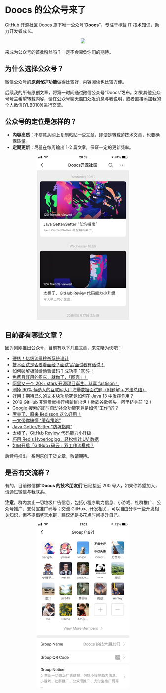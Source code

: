 # Doocs 的公众号来了

GitHub 开源社区 Doocs 旗下唯一公众号“**Doocs**”，专注于挖掘 IT 技术知识，助力开发者成长。

<div style="text-align:center; ">
  <img src="https://cdn-doocs.oss-cn-shenzhen.aliyuncs.com/gh/doocs/advanced-java@main/images/qrcode-for-doocs.jpg" style="width: 200px;"><br>
</div>

来成为公众号的首批粉丝吗？一定不会辜负你们的期待。

## 为什么选择公众号？

微信公众号的**原创保护功能**做得比较好，内容阅读也比较方便。

后续我的所有原创文章，将第一时间通过微信公众号“Doocs”发布。如果其他公众号号主希望转载内容，请在公众号聊天窗口处发消息与我说明，或者直接添加我的个人微信(YLB0109)进行交流。

## 公众号的定位是怎样的？

-   **内容高质**：不随意从网上复制粘贴一些文章，即便是转载的技术文章，也要确保质量。
-   **定期更新**：尽量在每周输出 1-2 篇文章，保证一定的更新频率。

<div style="text-align:center; ">
  <img src="./images/article-demo.png" width="300px; "/>
</div>

## 目前都有哪些文章？

因为刚刚推出公众号，目前有以下几篇文章，来先睹为快吧：

-   [硬核！亿级流量秒杀系统设计](https://mp.weixin.qq.com/s/Mo_knIRBQQL2s-D2aieZLg)
-   [技术面试是否要看面经？面试官/面试者有话说！](https://mp.weixin.qq.com/s/fNiUmbY395rsPdEC0QDIrw)
-   [如何破解极验滑动验证码？成功率 100%！](https://mp.weixin.qq.com/s/Fsl6qYN5Dw4s6Du893MkFQ)
-   [免费且好用的图床，就你了，「图壳」！](https://mp.weixin.qq.com/s/0HhgHLo_tTRFZcC-CVjDbw)
-   [阿里又一个 20k+ stars 开源项目诞生，恭喜 fastjson！](https://mp.weixin.qq.com/s/RNKDCK2KoyeuMeEs6GUrow)
-   [刷掉 90% 候选人的互联网大厂海量数据面试题（附题解 + 方法总结）](https://mp.weixin.qq.com/s/rjGqxUvrEqJNlo09GrT1Dw)
-   [好用！期待已久的文本块功能究竟如何在 Java 13 中发挥作用？](https://mp.weixin.qq.com/s/kalGv5T8AZGxTnLHr2wDsA)
-   [2019 GitHub 开源贡献排行榜新鲜出炉！微软谷歌领头，阿里跻身前 12！](https://mp.weixin.qq.com/s/_q812aGD1b9QvZ2WFI0Qgw)
-   [Google 搜索的即时自动补全功能究竟是如何“工作”的？](https://mp.weixin.qq.com/s/YlMISSc3Sn890BzTLytcLA)
-   [厉害了，原来 Redisson 这么好用！](https://mp.weixin.qq.com/s/lpZ7eRdImy0MyTEVH68HYw)
-   [一文带你搞懂 “缓存策略”](https://mp.weixin.qq.com/s/47A_iXY_nArURwUTPHr2IQ)
-   [Java Getter/Setter “防坑指南”](https://mp.weixin.qq.com/s/TZqcAw7NTlcvU-p930-eHA)
-   [太棒了，GitHub Review 代码能力小升级](https://mp.weixin.qq.com/s/Lok0epqn91Q51ygZo_FLkg)
-   [巧用 Redis Hyperloglog，轻松统计 UV 数据](https://mp.weixin.qq.com/s/w1r-M6YVvQSfUtzO_xe44Q)
-   [如何开启「GitHub+码云」双工作流模式？](https://mp.weixin.qq.com/s/byxAjr3-ifWfDYQcR7YA8Q)

后续将推出一系列原创干货文章，敬请期待。

## 是否有交流群？

有的，目前微信群“**Doocs 的技术朋友们**”已经接近 200 号人，如果你希望加入，请通过微信与我联系。

**注意**，群内禁止一切垃圾广告信息，包括小程序助力信息、小游戏、社群推广、公众号推广、支付宝推广码等；交流 GitHub、开发相关，可以自由分享一些开发相关知识，但不提倡整天水群，建议还是多花点时间提升自己。

<div style="text-align:center; ">
  <img src="./images/wechat-group-for-doocs.png" width="300px; "/>
</div>
